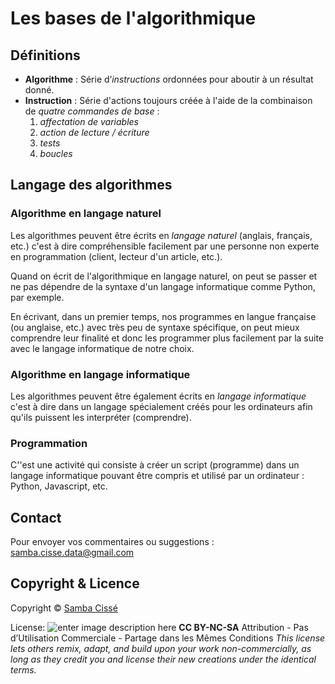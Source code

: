 # Les bases de l'algorithmique

## Définitions
- **Algorithme** : Série d’*instructions* ordonnées pour aboutir à un résultat donné.
- **Instruction** : Série d'actions toujours créée à l'aide de la combinaison de  *quatre commandes de base* :
	1. *affectation de variables*
	2. *action de lecture / écriture*
	3. *tests*
	4. *boucles*

## Langage des algorithmes
### Algorithme en langage naturel
Les algorithmes peuvent être écrits en *langage naturel* (anglais, français, etc.) c'est à dire compréhensible facilement par une personne non experte en programmation (client, lecteur d'un article, etc.). 

Quand on écrit de l'algorithmique en langage naturel, on peut se passer et ne pas dépendre de la syntaxe d'un langage informatique comme Python, par exemple. 

En écrivant, dans un premier temps, nos programmes en langue française (ou anglaise, etc.) avec très peu de syntaxe spécifique, on peut mieux comprendre leur finalité et donc les programmer plus facilement par la suite avec le langage informatique de notre choix.

### Algorithme en langage informatique

Les algorithmes peuvent être également écrits en *langage informatique* c'est à dire dans un langage spécialement créés pour les ordinateurs afin qu'ils puissent les interpréter (comprendre).

### Programmation
C''est une activité qui consiste à créer un script (programme) dans un langage informatique pouvant être compris et utilisé par un ordinateur : Python, Javascript, etc.










## Contact

Pour envoyer vos commentaires ou suggestions : samba.cisse.data@gmail.com

## Copyright & Licence

Copyright © [Samba Cissé](http://www.sambacisse.com)

License: 
![enter image description here](https://licensebuttons.net/l/by-nc-sa/3.0/88x31.png)
**CC BY-NC-SA**
Attribution - Pas d’Utilisation Commerciale - Partage dans les Mêmes Conditions
*This license lets others remix, adapt, and build upon your work non-commercially, as long as they credit you and license their new creations under the identical terms.*
<!--stackedit_data:
eyJoaXN0b3J5IjpbNzczNDk2NTU0LDYwMzc5MTk4MF19
-->